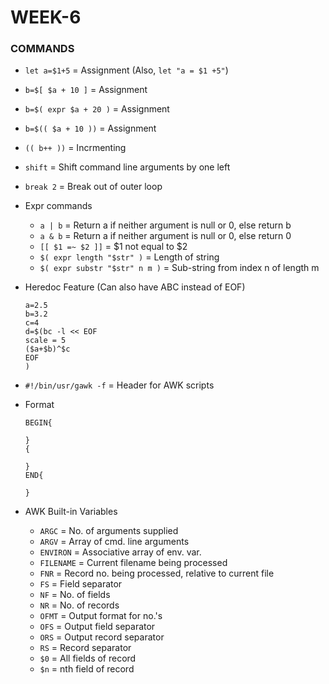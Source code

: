 # WEEK-6

### COMMANDS

- `let a=$1+5` = Assignment (Also, `let "a = $1 +5"`)
- `b=$[ $a + 10 ]` = Assignment
- `b=$( expr $a + 20 )` = Assignment
- `b=$(( $a + 10 ))` = Assignment
- `(( b++ ))` = Incrmenting
- `shift` = Shift command line arguments by one left
- `break 2` = Break out of outer loop
- Expr commands
	* `a | b` = Return a if neither argument is null or 0, else return b
	* `a & b` = Return a if neither argument is null or 0, else return 0
	* `[[ $1 =~ $2 ]]` = $1 not equal to $2
	* `$( expr length "$str" )` = Length of string
	* `$( expr substr "$str" n m )` = Sub-string from index n of length m
- Heredoc Feature (Can also have ABC instead of EOF)
	```
	a=2.5
	b=3.2
	c=4
	d=$(bc -l << EOF
	scale = 5
	($a+$b)^$c
	EOF
	)
	
	```
- `#!/bin/usr/gawk -f` = Header for AWK scripts
- Format
	```
	BEGIN{

	}
	{

	}
	END{

	}
	
	```

- AWK Built-in Variables
	* `ARGC` = No. of arguments supplied
	* `ARGV` = Array of cmd. line arguments
	* `ENVIRON` = Associative array of env. var.
	* `FILENAME` = Current filename being processed
	* `FNR` = Record no. being processed, relative to current file
	* `FS` = Field separator
	* `NF` = No. of fields
	* `NR` = No. of records
	* `OFMT` = Output format for no.'s
	* `OFS` = Output field separator
	* `ORS` = Output record separator
	* `RS` = Record separator
	* `$0` = All fields of record
	* `$n` = nth field of record